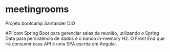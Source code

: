 # meetingrooms

Projeto bootcamp Santander DIO

API com Spring Boot para gerenciar salas de reunião, utilizando o Spring Data para persistência de dados e o banco in-memory H2. 
O Front End que irá consumir essa API é uma SPA escrita em Angular.
